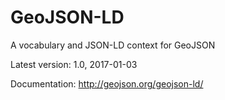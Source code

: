 # GeoJSON-LD

A vocabulary and JSON-LD context for GeoJSON

Latest version: 1.0, 2017-01-03

Documentation: http://geojson.org/geojson-ld/
